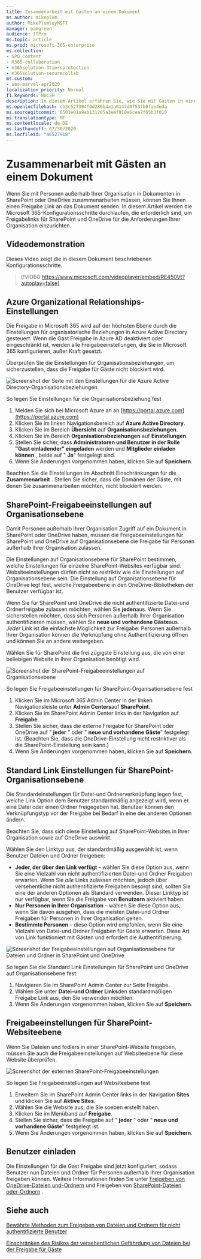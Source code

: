 ```yaml
---
title: Zusammenarbeit mit Gästen an einem Dokument
ms.author: mikeplum
author: MikePlumleyMSFT
manager: pamgreen
audience: ITPro
ms.topic: article
ms.prod: microsoft-365-enterprise
ms.collection:
- SPO_Content
- M365-collaboration
- m365solution-3tiersprotection
- m365solution-securecollab
ms.custom:
- seo-marvel-apr2020
localization_priority: Normal
f1.keywords: NOCSH
description: In diesem Artikel erfahren Sie, wie Sie mit Gästen in einem Dokument in SharePoint und OneDrive zusammenarbeiten.
ms.openlocfilehash: cb3c527304f0d286b4a1a0147d07537b0fae4eda
ms.sourcegitcommit: 6501e01a9ab131205a3eef910e6cea7f65b3f010
ms.translationtype: MT
ms.contentlocale: de-DE
ms.lasthandoff: 07/30/2020
ms.locfileid: "46527918"
---
```

# <a name="collaborate-with-guests-on-a-document"></a>Zusammenarbeit mit Gästen an einem Dokument

Wenn Sie mit Personen außerhalb Ihrer Organisation in Dokumenten in SharePoint oder OneDrive zusammenarbeiten müssen, können Sie Ihnen einen Freigabe Link an das Dokument senden. In diesem Artikel werden die Microsoft 365-Konfigurationsschritte durchlaufen, die erforderlich sind, um Freigabelinks für SharePoint und OneDrive für die Anforderungen Ihrer Organisation einzurichten.

## <a name="video-demonstration"></a>Videodemonstration

Dieses Video zeigt die in diesem Dokument beschriebenen Konfigurationsschritte.</br>

> [!VIDEO https://www.microsoft.com/videoplayer/embed/RE450Vt?autoplay=false]

## <a name="azure-organizational-relationships-settings"></a>Azure Organizational Relationships-Einstellungen

Die Freigabe in Microsoft 365 wird auf der höchsten Ebene durch die Einstellungen für organisatorische Beziehungen in Azure Active Directory gesteuert. Wenn die Gast Freigabe in Azure AD deaktiviert oder eingeschränkt ist, werden alle Freigabeeinstellungen, die Sie in Microsoft 365 konfigurieren, außer Kraft gesetzt.

Überprüfen Sie die Einstellungen für Organisationsbeziehungen, um sicherzustellen, dass die Freigabe für Gäste nicht blockiert wird.

![Screenshot der Seite mit den Einstellungen für die Azure Active Directory-Organisationsbeziehungen](../media/azure-ad-organizational-relationships-settings.png)

So legen Sie Einstellungen für die Organisationsbeziehung fest

1. Melden Sie sich bei Microsoft Azure an an [https://portal.azure.com](https://portal.azure.com) .
2. Klicken Sie im linken Navigationsbereich auf **Azure Active Directory**.
3. Klicken Sie im Bereich **Übersicht** auf **Organisationsbeziehungen**.
4. Klicken Sie im Bereich **Organisationsbeziehungen** auf **Einstellungen**.
5. Stellen Sie sicher, dass **Administratoren und Benutzer in der Rolle "Gast einladender" eingeladen** werden und **Mitglieder einladen können** , beide auf " **Ja**" festgelegt sind.
6. Wenn Sie Änderungen vorgenommen haben, klicken Sie auf **Speichern**.

Beachten Sie die Einstellungen im Abschnitt Einschränkungen für die **Zusammenarbeit** . Stellen Sie sicher, dass die Domänen der Gäste, mit denen Sie zusammenarbeiten möchten, nicht blockiert werden.

## <a name="sharepoint-organization-level-sharing-settings"></a>SharePoint-Freigabeeinstellungen auf Organisationsebene

Damit Personen außerhalb Ihrer Organisation Zugriff auf ein Dokument in SharePoint oder OneDrive haben, müssen die Freigabeeinstellungen für SharePoint und OneDrive auf Organisationsebene die Freigabe für Personen außerhalb Ihrer Organisation zulassen.

Die Einstellungen auf Organisationsebene für SharePoint bestimmen, welche Einstellungen für einzelne SharePoint-Websites verfügbar sind. Websiteeinstellungen dürfen nicht so restriktiv wie die Einstellungen auf Organisationsebene sein. Die Einstellung auf Organisationsebene für OneDrive legt fest, welche Freigabeebene in den OneDrive-Bibliotheken der Benutzer verfügbar ist.

Wenn Sie für SharePoint und OneDrive die nicht authentifizierte Datei-und Ordnerfreigabe zulassen möchten, wählen Sie **jeden**aus. Wenn Sie sicherstellen möchten, dass sich Personen außerhalb Ihrer Organisation authentifizieren müssen, wählen Sie **neue und vorhandene Gäste**aus. *Jeder* Link ist die einfachste Möglichkeit zur Freigabe: Personen außerhalb Ihrer Organisation können die Verknüpfung ohne Authentifizierung öffnen und können Sie an andere weitergeben.

Wählen Sie für SharePoint die frei zügigste Einstellung aus, die von einer beliebigen Website in Ihrer Organisation benötigt wird.

![Screenshot der SharePoint-Freigabeeinstellungen auf Organisationsebene](../media/sharepoint-organization-external-sharing-controls.png)


So legen Sie Freigabeeinstellungen für SharePoint-Organisationsebene fest

1. Klicken Sie im Microsoft 365 Admin Center in der linken Navigationsleiste unter **Admin Centers**auf **SharePoint**.
2. Klicken Sie im SharePoint Admin Center links in der Navigation auf **Freigabe**.
3. Stellen Sie sicher, dass die externe Freigabe für SharePoint oder OneDrive auf " **jeder** " oder " **neue und vorhandene Gäste**" festgelegt ist. (Beachten Sie, dass die OneDrive-Einstellung nicht restriktiver als die SharePoint-Einstellung sein kann.)
4. Wenn Sie Änderungen vorgenommen haben, klicken Sie auf **Speichern**.

## <a name="sharepoint-organization-level-default-link-settings"></a>Standard Link Einstellungen für SharePoint-Organisationsebene

Die Standardeinstellungen für Datei-und Ordnerverknüpfung legen fest, welche Link Option dem Benutzer standardmäßig angezeigt wird, wenn er eine Datei oder einen Ordner freigegeben hat. Benutzer können den Verknüpfungstyp vor der Freigabe bei Bedarf in eine der anderen Optionen ändern.

Beachten Sie, dass sich diese Einstellung auf SharePoint-Websites in Ihrer Organisation sowie auf OneDrive auswirkt.

Wählen Sie den Linktyp aus, der standardmäßig ausgewählt ist, wenn Benutzer Dateien und Ordner freigeben:

- **Jeder, der über den Link verfügt** – wählen Sie diese Option aus, wenn Sie eine Vielzahl von nicht authentifizierten Datei-und Ordner Freigaben erwarten. Wenn Sie *alle* Links zulassen möchten, jedoch über versehentliche nicht authentifizierte Freigaben besorgt sind, sollten Sie eine der anderen Optionen als Standard verwenden. Dieser Linktyp ist nur verfügbar, wenn Sie die Freigabe von **Benutzern** aktiviert haben.
- **Nur Personen in Ihrer Organisation** – wählen Sie diese Option aus, wenn Sie davon ausgehen, dass die meisten Datei-und Ordner Freigaben für Personen in Ihrer Organisation gelten.
- **Bestimmte Personen** – diese Option wird empfohlen, wenn Sie eine Vielzahl von Datei-und Ordner Freigaben für Gäste erwarten. Diese Art von Link funktioniert mit Gästen und erfordert die Authentifizierung.
 
![Screenshot der Freigabeeinstellungen auf Organisationsebene für Dateien und Ordner in SharePoint und OneDrive](../media/sharepoint-organization-files-folders-sharing-settings.png)


So legen Sie die Standard Link Einstellungen für SharePoint und OneDrive auf Organisationsebene fest

1. Navigieren Sie im SharePoint Admin Center zur Seite Freigabe.
2. Wählen Sie unter **Datei-und Ordner Links**den standardmäßigen Freigabe Link aus, den Sie verwenden möchten.
3. Wenn Sie Änderungen vorgenommen haben, klicken Sie auf **Speichern**.

## <a name="sharepoint-site-level-sharing-settings"></a>Freigabeeinstellungen für SharePoint-Websiteebene

Wenn Sie Dateien und fodlers in einer SharePoint-Website freigeben, müssen Sie auch die Freigabeeinstellungen auf Websiteebene für diese Website überprüfen.

![Screenshot der externen SharePoint-Freigabeeinstellungen](../media/sharepoint-site-external-sharing-settings.png)

So legen Sie Freigabeeinstellungen auf Websiteebene fest
1. Erweitern Sie im SharePoint Admin Center links in der Navigation **Sites** und klicken Sie auf **Aktive Sites**.
2. Wählen Sie die Website aus, die Sie soeben erstellt haben.
3. Klicken Sie im Menüband auf **Freigabe**. 
4. Stellen Sie sicher, dass die Freigabe auf " **jeder** " oder " **neue und vorhandene Gäste**" festgelegt ist.
5. Wenn Sie Änderungen vorgenommen haben, klicken Sie auf **Speichern**.

## <a name="invite-users"></a>Benutzer einladen

Die Einstellungen für die Gast Freigabe sind jetzt konfiguriert, sodass Benutzer nun Dateien und Ordner für Personen außerhalb Ihrer Organisation freigeben können. Weitere Informationen finden Sie unter [Freigeben von OneDrive-Dateien und-Ordnern](https://support.office.com/article/9fcc2f7d-de0c-4cec-93b0-a82024800c07) und Freigeben von [SharePoint-Dateien oder-Ordnern](https://support.office.com/article/1fe37332-0f9a-4719-970e-d2578da4941c) .

## <a name="see-also"></a>Siehe auch

[Bewährte Methoden zum Freigeben von Dateien und Ordnern für nicht authentifizierte Benutzer](best-practices-anonymous-sharing.md)

[Einschränken des Risikos der versehentlichen Gefährdung von Dateien bei der Freigabe für Gäste](share-limit-accidental-exposure.md)